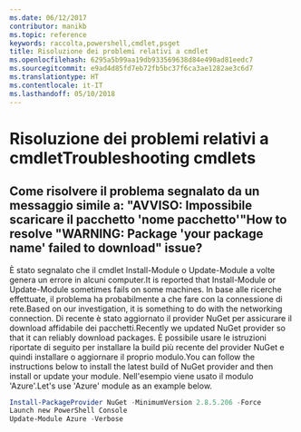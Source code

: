 ```yaml
---
ms.date: 06/12/2017
contributor: manikb
ms.topic: reference
keywords: raccolta,powershell,cmdlet,psget
title: Risoluzione dei problemi relativi a cmdlet
ms.openlocfilehash: 6295a5b99aa19db933569638d84e490ad81eedc7
ms.sourcegitcommit: e9ad4d85fd7eb72fb5bc37f6ca3ae1282ae3c6d7
ms.translationtype: HT
ms.contentlocale: it-IT
ms.lasthandoff: 05/10/2018
---
```

# <a name="troubleshooting-cmdlets"></a><span data-ttu-id="db3cf-103">Risoluzione dei problemi relativi a cmdlet</span><span class="sxs-lookup"><span data-stu-id="db3cf-103">Troubleshooting cmdlets</span></span>

## <a name="how-to-resolve-warning-package-your-package-name-failed-to-download-issue"></a><span data-ttu-id="db3cf-104">Come risolvere il problema segnalato da un messaggio simile a: "AVVISO: Impossibile scaricare il pacchetto 'nome pacchetto'"</span><span class="sxs-lookup"><span data-stu-id="db3cf-104">How to resolve "WARNING: Package 'your package name' failed to download" issue?</span></span>

<span data-ttu-id="db3cf-105">È stato segnalato che il cmdlet Install-Module o Update-Module a volte genera un errore in alcuni computer.</span><span class="sxs-lookup"><span data-stu-id="db3cf-105">It is reported that Install-Module or Update-Module sometimes fails on some machines.</span></span>
<span data-ttu-id="db3cf-106">In base alle ricerche effettuate, il problema ha probabilmente a che fare con la connessione di rete.</span><span class="sxs-lookup"><span data-stu-id="db3cf-106">Based on our investigation, it is something to do with the networking connection.</span></span>
<span data-ttu-id="db3cf-107">Di recente è stato aggiornato il provider NuGet per assicurare il download affidabile dei pacchetti.</span><span class="sxs-lookup"><span data-stu-id="db3cf-107">Recently we updated NuGet provider so that it can reliably download packages.</span></span>
<span data-ttu-id="db3cf-108">È possibile usare le istruzioni riportate di seguito per installare la build più recente del provider NuGet e quindi installare o aggiornare il proprio modulo.</span><span class="sxs-lookup"><span data-stu-id="db3cf-108">You can follow the instructions below to install the latest build of NuGet provider and then install or update your module.</span></span>
<span data-ttu-id="db3cf-109">Nell'esempio viene usato il modulo 'Azure'.</span><span class="sxs-lookup"><span data-stu-id="db3cf-109">Let's use 'Azure' module as an example below.</span></span>

```powershell
Install-PackageProvider NuGet -MinimumVersion 2.8.5.206 -Force
Launch new PowerShell Console
Update-Module Azure -Verbose
```